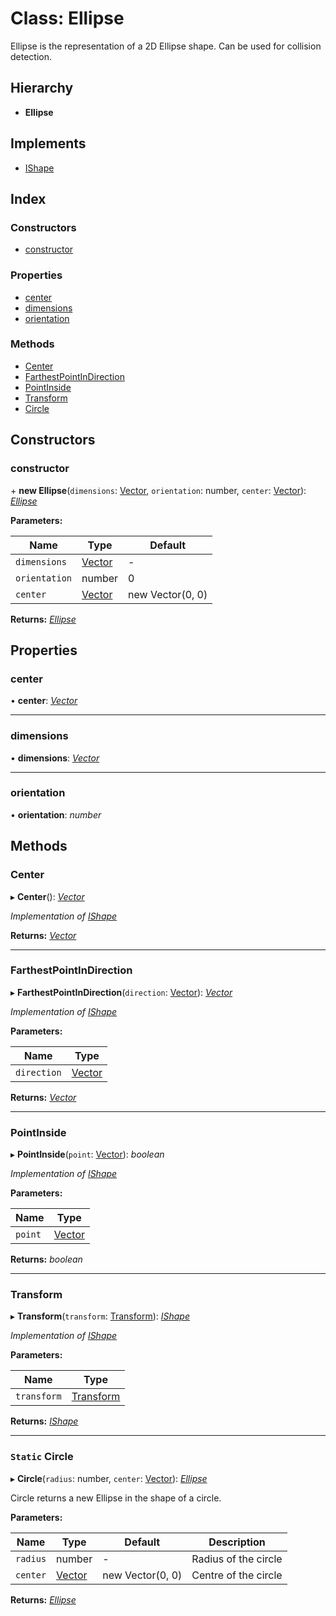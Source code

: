 
# Class: Ellipse

Ellipse is the representation of a 2D Ellipse shape. Can be used for collision detection.

## Hierarchy

* **Ellipse**

## Implements

* [IShape](../interfaces/ishape.md)

## Index

### Constructors

* [constructor](ellipse.md#constructor)

### Properties

* [center](ellipse.md#center)
* [dimensions](ellipse.md#dimensions)
* [orientation](ellipse.md#orientation)

### Methods

* [Center](ellipse.md#center)
* [FarthestPointInDirection](ellipse.md#farthestpointindirection)
* [PointInside](ellipse.md#pointinside)
* [Transform](ellipse.md#transform)
* [Circle](ellipse.md#static-circle)

## Constructors

###  constructor

\+ **new Ellipse**(`dimensions`: [Vector](vector.md), `orientation`: number, `center`: [Vector](vector.md)): *[Ellipse](ellipse.md)*

**Parameters:**

Name | Type | Default |
------ | ------ | ------ |
`dimensions` | [Vector](vector.md) | - |
`orientation` | number | 0 |
`center` | [Vector](vector.md) | new Vector(0, 0) |

**Returns:** *[Ellipse](ellipse.md)*

## Properties

###  center

• **center**: *[Vector](vector.md)*

___

###  dimensions

• **dimensions**: *[Vector](vector.md)*

___

###  orientation

• **orientation**: *number*

## Methods

###  Center

▸ **Center**(): *[Vector](vector.md)*

*Implementation of [IShape](../interfaces/ishape.md)*

**Returns:** *[Vector](vector.md)*

___

###  FarthestPointInDirection

▸ **FarthestPointInDirection**(`direction`: [Vector](vector.md)): *[Vector](vector.md)*

*Implementation of [IShape](../interfaces/ishape.md)*

**Parameters:**

Name | Type |
------ | ------ |
`direction` | [Vector](vector.md) |

**Returns:** *[Vector](vector.md)*

___

###  PointInside

▸ **PointInside**(`point`: [Vector](vector.md)): *boolean*

*Implementation of [IShape](../interfaces/ishape.md)*

**Parameters:**

Name | Type |
------ | ------ |
`point` | [Vector](vector.md) |

**Returns:** *boolean*

___

###  Transform

▸ **Transform**(`transform`: [Transform](transform.md)): *[IShape](../interfaces/ishape.md)*

*Implementation of [IShape](../interfaces/ishape.md)*

**Parameters:**

Name | Type |
------ | ------ |
`transform` | [Transform](transform.md) |

**Returns:** *[IShape](../interfaces/ishape.md)*

___

### `Static` Circle

▸ **Circle**(`radius`: number, `center`: [Vector](vector.md)): *[Ellipse](ellipse.md)*

Circle returns a new Ellipse in the shape of a circle.

**Parameters:**

Name | Type | Default | Description |
------ | ------ | ------ | ------ |
`radius` | number | - | Radius of the circle |
`center` | [Vector](vector.md) | new Vector(0, 0) | Centre of the circle  |

**Returns:** *[Ellipse](ellipse.md)*
